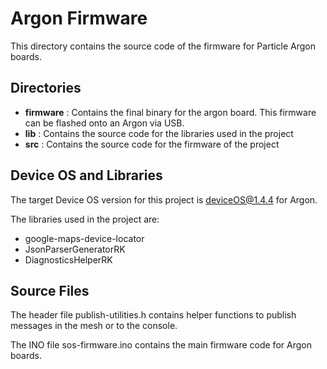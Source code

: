# Argon Firmware

This directory contains the source code of the firmware for Particle Argon boards.

## Directories
* **firmware** : Contains the final binary for the argon board. This firmware can be flashed onto an Argon via USB.
* **lib** : Contains the source code for the libraries used in the project
* **src** : Contains the source code for the firmware of the project

## Device OS and Libraries

The target Device OS version for this project is deviceOS@1.4.4 for Argon.

The libraries used in the project are:
* google-maps-device-locator
* JsonParserGeneratorRK
* DiagnosticsHelperRK

## Source Files

The header file publish-utilities.h contains helper functions to publish messages in the mesh or to the console.

The INO file sos-firmware.ino contains the main firmware code for Argon boards.